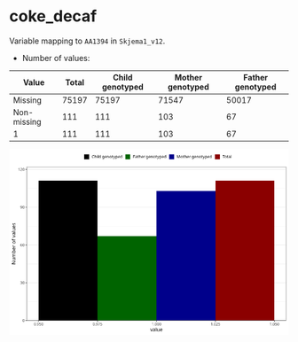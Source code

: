 # coke_decaf
Variable mapping to `AA1394` in `Skjema1_v12`.
- Number of values:

| Value | Total | Child genotyped | Mother genotyped | Father genotyped |
| ----- | ----- | --------------- | ---------------- | ---------------- |
| Missing | 75197 | 75197 | 71547 | 50017 |
| Non-missing | 111 | 111 | 103 | 67 |
| 1 | 111 | 111 | 103 | 67 |



![](coke_decaf_n.png)



